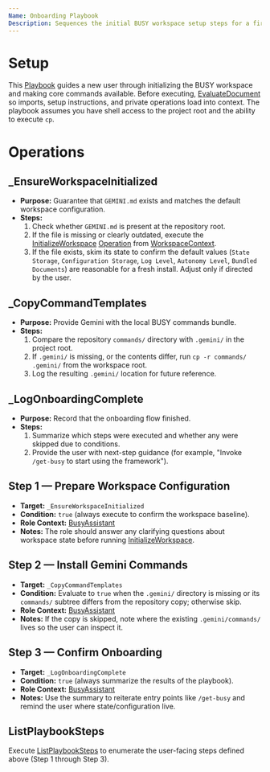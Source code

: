 ```yaml
---
Name: Onboarding Playbook
Description: Sequences the initial BUSY workspace setup steps for a first-time user.
---
```


[Playbook]:../core/playbook.md
[Document]:../core/document.md
[Operation]:../core/operation.md
[WorkspaceContext]:../core/workspace-context.md
[InitializeWorkspace]:../core/workspace-context.md#initializeworkspace
[BusyAssistant]:./busy-assistant.md
[EvaluateDocument]:../core/document.md#evaluatedocument
[ListPlaybookSteps]:../core/playbook.md#listplaybooksteps

# Setup
This [Playbook] guides a new user through initializing the BUSY workspace and making core commands available. Before executing, [EvaluateDocument] so imports, setup instructions, and private operations load into context. The playbook assumes you have shell access to the project root and the ability to execute `cp`.

# Operations

## _EnsureWorkspaceInitialized
- **Purpose:** Guarantee that `GEMINI.md` exists and matches the default workspace configuration.
- **Steps:**
    1. Check whether `GEMINI.md` is present at the repository root.
    2. If the file is missing or clearly outdated, execute the [InitializeWorkspace] [Operation] from [WorkspaceContext].
    3. If the file exists, skim its state to confirm the default values (`State Storage`, `Configuration Storage`, `Log Level`, `Autonomy Level`, `Bundled Documents`) are reasonable for a fresh install. Adjust only if directed by the user.

## _CopyCommandTemplates
- **Purpose:** Provide Gemini with the local BUSY commands bundle.
- **Steps:**
    1. Compare the repository `commands/` directory with `.gemini/` in the project root.
    2. If `.gemini/` is missing, or the contents differ, run `cp -r commands/ .gemini/` from the workspace root.
    3. Log the resulting `.gemini/` location for future reference.

## _LogOnboardingComplete
- **Purpose:** Record that the onboarding flow finished.
- **Steps:**
    1. Summarize which steps were executed and whether any were skipped due to conditions.
    2. Provide the user with next-step guidance (for example, "Invoke `/get-busy` to start using the framework").

## Step 1 — Prepare Workspace Configuration
- **Target:** `_EnsureWorkspaceInitialized`
- **Condition:** `true` (always execute to confirm the workspace baseline).
- **Role Context:** [BusyAssistant]
- **Notes:** The role should answer any clarifying questions about workspace state before running [InitializeWorkspace].

## Step 2 — Install Gemini Commands
- **Target:** `_CopyCommandTemplates`
- **Condition:** Evaluate to `true` when the `.gemini/` directory is missing or its `commands/` subtree differs from the repository copy; otherwise skip.
- **Role Context:** [BusyAssistant]
- **Notes:** If the copy is skipped, note where the existing `.gemini/commands/` lives so the user can inspect it.

## Step 3 — Confirm Onboarding
- **Target:** `_LogOnboardingComplete`
- **Condition:** `true` (always summarize the results of the playbook).
- **Role Context:** [BusyAssistant]
- **Notes:** Use the summary to reiterate entry points like `/get-busy` and remind the user where state/configuration live.

## ListPlaybookSteps
Execute [ListPlaybookSteps] to enumerate the user-facing steps defined above (Step 1 through Step 3).
